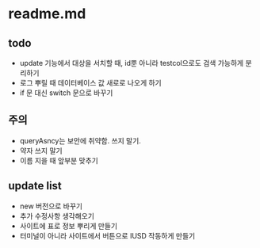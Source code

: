 # readme.md

## todo

- update 기능에서 대상을 서치할 때, id뿐 아니라 testcol으로도 검색 가능하게 분리하기
- 로그 뿌릴 때 데이터베이스 값 새로로 나오게 하기
- if 문 대신 switch 문으로 바꾸기

## 주의

- queryAsncy는 보안에 취약함. 쓰지 말기.
- 약자 쓰지 말기
- 이름 지을 때 앞부분 맞추기

## update list

- new 버전으로 바꾸기
- 추가 수정사항 생각해오기
- 사이트에 표로 정보 뿌리게 만들기
- 터미널이 아니라 사이트에서 버튼으로 IUSD 작동하게 만들기
